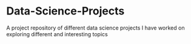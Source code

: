 # Data-Science-Projects
A project repository of different data science projects I have worked on exploring different and interesting topics
